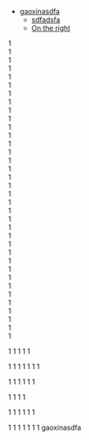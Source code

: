 - [gaoxinasdfa](#gaoxinasdfa)
  * [sdfadsfa](#sdfadsfa)
  * [On the right](#on-the-right)


1<br>
1<br>
1<br>1<br>
1<br>
1<br>
1<br>
1<br>1<br>1<br>1<br>1<br>1<br>1<br>1<br>1<br>1<br>1<br>1<br>1<br>1<br>1<br>1<br>1<br>1<br>1<br>1<br>1<br>1<br>1<br>1<br>1<br>1<br>1<br>1<br>1<br>


1
1
1
1
1

1
1
1
1
1
1
1

1
1
1
1
1
1

1
1
1
1

1
1
1
1
1
1

1
1
1
1
1
1
1
gaoxinasdfa
